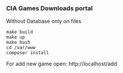 ### CIA Games Downloads portal

Without Database only on files

```
make build
make up
make bash
cd /var/www
composer install
```

For add new game open: http://localhost/add